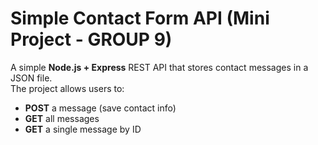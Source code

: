 # Simple Contact Form API (Mini Project - GROUP 9)

A simple **Node.js + Express** REST API that stores contact messages in a JSON file.  
The project allows users to:
- **POST** a message (save contact info)
- **GET** all messages
- **GET** a single message by ID


